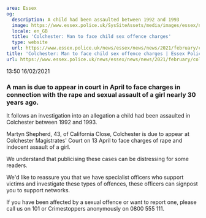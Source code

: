 ```yaml
area: Essex
og:
  description: A child had been assaulted between 1992 and 1993
  image: https://www.essex.police.uk/SysSiteAssets/media/images/essex/news/library-images/600/court-600.jpg?crop=(0,39,600,355)&amp;w=600&amp;h=300&amp;scale=both
  locale: en_GB
  title: 'Colchester: Man to face child sex offence charges'
  type: website
  url: https://www.essex.police.uk/news/essex/news/news/2021/february/colchester-man-to-face-child-sex-offence-charges/
title: 'Colchester: Man to face child sex offence charges | Essex Police'
url: https://www.essex.police.uk/news/essex/news/news/2021/february/colchester-man-to-face-child-sex-offence-charges/
```

13:50 16/02/2021

### A man is due to appear in court in April to face charges in connection with the rape and sexual assault of a girl nearly 30 years ago.

It follows an investigation into an allegation a child had been assaulted in Colchester between 1992 and 1993.

Martyn Shepherd, 43, of California Close, Colchester is due to appear at Colchester Magistrates' Court on 13 April to face charges of rape and indecent assault of a girl.

We understand that publicising these cases can be distressing for some readers.

We'd like to reassure you that we have specialist officers who support victims and investigate these types of offences, these officers can signpost you to support networks.

If you have been affected by a sexual offence or want to report one, please call us on 101 or Crimestoppers anonymously on 0800 555 111.
